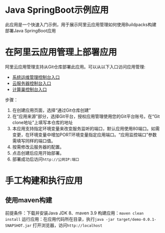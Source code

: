 # Java SpringBoot示例应用
此应用是一个快速入门示例，用于展示阿里云应用管理如何使用Buildpacks构建部署Java SpringBoot应用

# 在阿里云应用管理上部署应用
阿里云应用管理支持从Git仓库部署此应用。可以从以下入口访问应用管理:

- [系统运维管理控制台入口](https://oos.console.aliyun.com/app)
- [云服务器控制台入口](https://ecs.console.aliyun.com/app)
- [计算巢控制台入口](https://computenest.console.aliyun.com/app)

步骤：
1. 在创建应用页面，选择“通过Git仓库创建”
2. 在“应用来源”部分，选择Git平台，授权应用管理使用您的Git平台账号。在“Git clone地址”上填写本仓库的地址
4. 本应用支持指定环境变量来改变服务监听的端口，默认应用使用80端口。如需变更，在环境变量中增加PORT环境变量指定应用端口。“应用监控端口”参数需填写同样的端口值。
5. 按需修改云服务器的配置。
6. 点击创建后应用开始部署。
7. 部署成功后访问`http://公网IP:端口`

# 手工构建和执行应用

## 使用maven构建
前提条件：下载并安装Java JDK 8、maven 3.9
构建应用：`maven clean install`
运行应用：在应用代码所在目录，执行`java -jar target/demo-0.0.1-SNAPSHOT.jar`
打开浏览器，访问`http://localhost`
